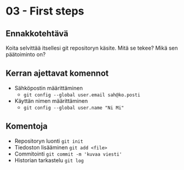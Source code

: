 # 03 - First steps

## Ennakkotehtävä

Koita selvittää itsellesi git repositoryn käsite. Mitä se tekee? Mikä sen päätoiminto on?

## Kerran ajettavat komennot

- Sähköpostin määrittäminen
	- `git config --global user.email sah@ko.posti`
- Käyttän nimen määrittäminen
	- `git config --global user.name "Ni Mi"`

## Komentoja

- Repositoryn luonti `git init`
- Tiedoston lisääminen `git add <file>`
- Commitointi `git commit -m 'kuvaa viesti'`
- Historian tarkastelu `git log`
